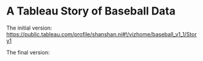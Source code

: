 # A Tableau Story of Baseball Data

The initial version: https://public.tableau.com/profile/shanshan.ni#!/vizhome/baseball_v1_1/Story1

The final version:
